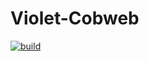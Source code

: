 # Violet-Cobweb

[![build](https://github.com/HoshigaIkaro/violet-cobweb-ui/actions/workflows/build.yml/badge.svg)](https://github.com/HoshigaIkaro/violet-cobweb-ui/actions/workflows/build.yml)